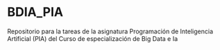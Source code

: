 # BDIA_PIA
Repositorio para la tareas de la asignatura Programación de Inteligencia Artificial (PIA) del Curso de especialización de Big Data e Ia
